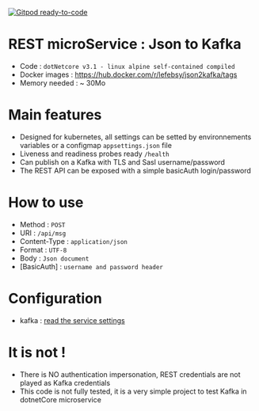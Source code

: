 [![Gitpod ready-to-code](https://img.shields.io/badge/Gitpod-ready--to--code-blue?logo=gitpod)](https://gitpod.io/#https://github.com/lefebsy/json2kafka)

# REST microService : Json to Kafka

- Code : `dotNetcore v3.1 - linux alpine self-contained compiled` 
- Docker images : <https://hub.docker.com/r/lefebsy/json2kafka/tags>
- Memory needed : ~ 30Mo 

# Main features

- Designed for kubernetes, all settings can be setted by environnements variables or a configmap `appsettings.json` file 
- Liveness and readiness probes ready `/health`
- Can publish on a Kafka with TLS and Sasl username/password
- The REST API can be exposed with a simple basicAuth login/password

# How to use

- Method : `POST`
- URI : `/api/msg`
- Content-Type : `application/json`
- Format : `UTF-8`
- Body : `Json document`
- [BasicAuth] : `username and password header`

# Configuration
- kafka : [read the service settings](https://github.com/lefebsy/json2kafka/blob/master/appsettings.json)

# It is not !
- There is NO authentication impersonation, REST credentials are not played as Kafka credentials
- This code is not fully tested, it is a very simple project to test Kafka in dotnetCore microservice
